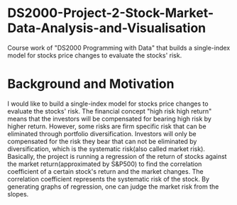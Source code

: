# DS2000-Project-2-Stock-Market-Data-Analysis-and-Visualisation
Course work of "DS2000 Programming with Data" that builds a single-index model for stocks price changes to evaluate the stocks' risk.

# Background and Motivation
I would like to build a single-index model for stocks price changes to evaluate the stocks' risk. The financial concept "high risk high return" means that the investors will be compensated for bearing high risk by higher return. However, some risks are firm specific risk that can be eliminated through portfolio diversification. Investors will only be compensated for the risk they bear that can not be eliminated by diversification, which is the systematic risk(also called market risk).
Basically, the project is running a regression of the return of stocks against the market return(approximated by S&P500) to find the correlation coefficient of a certain stock's return and the market changes. The correlation coefficient represents the systematic risk of the stock. By generating graphs of regression, one can judge the market risk from the slopes.
